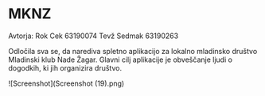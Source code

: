 # MKNZ

Avtorja:
  Rok Cek 63190074
  Tevž Sedmak 63190263
  
Odločila sva se, da narediva spletno aplikacijo za lokalno mladinsko društvo Mladinski klub Nade Žagar. Glavni cilj aplikacije je obveščanje ljudi o dogodkih, ki jih organizira društvo.

![Screenshot](Screenshot (19).png)
